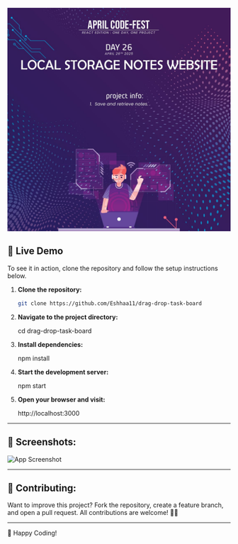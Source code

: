 ![App Screenshot](src/assets/Local.jpg)

## 🚀 Live Demo
To see it in action, clone the repository and follow the setup instructions below.

1. **Clone the repository:**

   ```bash
   git clone https://github.com/Eshhaa11/drag-drop-task-board

2. **Navigate to the project directory:**

   cd drag-drop-task-board

3. **Install dependencies:**

   npm install

4. **Start the development server:**

   npm start

5. **Open your browser and visit:**

   http://localhost:3000

---

 ## 🎨 Screenshots:
 ![App Screenshot](src/assets/image.png)


 ---

 ## 🤝 Contributing:
 Want to improve this project? Fork the repository, create a feature branch, and open a pull request. All contributions are welcome! 🚀✨
 
 ---

 🎉 Happy Coding!
